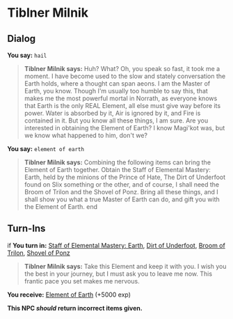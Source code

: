 # Tiblner Milnik
## Dialog

**You say:** `hail`



>**Tiblner Milnik says:** Huh? What? Oh, you speak so fast, it took me a moment. I have become used to the slow and stately conversation the Earth holds, where a thought can span aeons. I am the Master of Earth, you know. Though I'm usually too humble to say this, that makes me the most powerful mortal in Norrath, as everyone knows that Earth is the only REAL Element, all else must give way before its power. Water is absorbed by it, Air is ignored by it, and Fire is contained in it. But you know all these things, I am sure. Are you interested in obtaining the Element of Earth? I know Magi'kot was, but we know what happened to him, don't we?

**You say:** `element of earth`



>**Tiblner Milnik says:** Combining the following items can bring the Element of Earth together. Obtain the Staff of Elemental Mastery: Earth, held by the minions of the Prince of Hate, The Dirt of Underfoot found on Slix something or the other, and of course, I shall need the Broom of Trilon and the Shovel of Ponz. Bring all these things, and I shall show you what a true Master of Earth can do, and gift you with the Element of Earth.
end

## Turn-Ins



if **You turn in:** [Staff of Elemental Mastery: Earth](/item/11567), [Dirt of Underfoot](/item/28042), [Broom of Trilon](/item/6360), [Shovel of Ponz](/item/6361)


>**Tiblner Milnik says:** Take this Element and keep it with you. I wish you the best in your journey, but I must ask you to leave me now. This frantic pace you set makes me nervous.


 **You receive:**  [Element of Earth](/item/28032) (+5000 exp)

**This NPC *should* return incorrect items given.**






